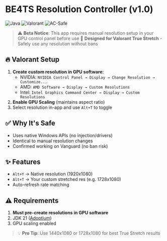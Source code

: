 # BE4TS Resolution Controller (v1.0)

![Java](https://img.shields.io/badge/Java-JDK%2021-blue) 
![Valorant](https://img.shields.io/badge/Optimized-For%20Valorant-important)
![AC-Safe](https://img.shields.io/badge/Anticheat-Safe-success)
> ⚠️ **Beta Notice**: This app requires manual resolution setup in your GPU control panel before use
> 🎯 **Designed for Valorant True Stretch** - Safely use any resolution without bans

## 🔥 Valorant Setup
1. **Create custom resolution in GPU software**:
   - NVIDIA: `NVIDIA Control Panel → Display → Change Resolution → Customize...`
   - AMD: `AMD Software → Display → Custom Resolutions`
   - Intel: `Intel Graphics Command Center → Display → Custom Resolutions`
2. **Enable GPU Scaling** (maintains aspect ratio)
3. Select resolution in-app and use `Alt+T` to toggle

## ✅ Why It's Safe
- Uses native Windows APIs (no injection/drivers)
- Identical to manual resolution changes
- Confirmed working on Vanguard (no ban risk)

## ✨ Features
- `Alt+Y` → Native resolution (1920x1080)
- `Alt+T` → Your custom stretched res (e.g. 1728x1080)
- Auto-refresh rate matching

## ⚠️ Requirements
1. **Must pre-create resolutions in GPU software**
2. JDK 21 ([Adoptium](https://adoptium.net))
3. GPU scaling enabled

> 💡 **Pro Tip**: Use 1440x1080 or 1728x1080 for best True Stretch results
